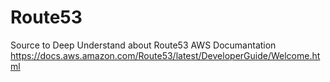# Route53
Source to Deep Understand about Route53
AWS Documantation
https://docs.aws.amazon.com/Route53/latest/DeveloperGuide/Welcome.html
 
